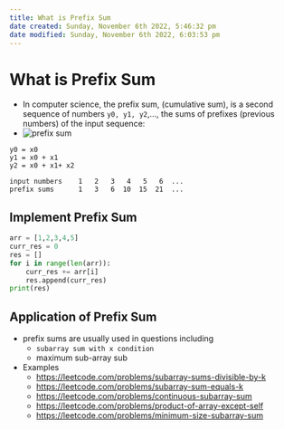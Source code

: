 ```yaml
---
title: What is Prefix Sum
date created: Sunday, November 6th 2022, 5:46:32 pm
date modified: Sunday, November 6th 2022, 6:03:53 pm
---
```


# What is Prefix Sum

- In computer science, the prefix sum, (cumulative sum), is a second sequence of numbers `y0, y1, y2`,…, the sums of prefixes (previous numbers) of the input sequence:
- ![prefix sum](https://www.cs.utexas.edu/~rossbach/cs380p-fall2019/lab/pfxsum.png)

```
y0 = x0
y1 = x0 + x1
y2 = x0 + x1+ x2

input numbers 	 1 	 2 	 3 	 4 	 5 	 6 	...
prefix sums 	 1 	 3 	 6 	10 	15 	21 	... 
```

## Implement Prefix Sum

```python
arr = [1,2,3,4,5]
curr_res = 0
res = []
for i in range(len(arr)):
	curr_res += arr[i]
	res.append(curr_res)
print(res)
```

## Application of Prefix Sum

- prefix sums are usually used in questions including 
	- `subarray sum with x condition`
	- maximum sub-array sub
- Examples
	- https://leetcode.com/problems/subarray-sums-divisible-by-k
	- https://leetcode.com/problems/subarray-sum-equals-k
	- https://leetcode.com/problems/continuous-subarray-sum
	- https://leetcode.com/problems/product-of-array-except-self
	- https://leetcode.com/problems/minimum-size-subarray-sum